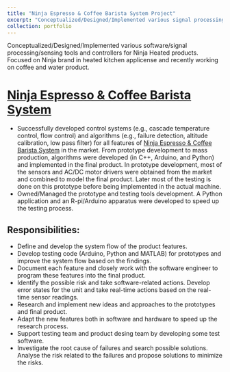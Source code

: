 ```yaml
---
title: "Ninja Espresso & Coffee Barista System Project"
excerpt: "Conceptualized/Designed/Implemented various signal processing/sensing/software tools and controllers for Ninja Heated products.<br/><img src='/images/pds.png' width='500' height='550'>"
collection: portfolio
---
```


Conceptualized/Designed/Implemented various software/signal processing/sensing tools and controllers for Ninja Heated products. Focused on Ninja brand in heated kitchen applicense and recently working on coffee and water product. 

[Ninja Espresso & Coffee Barista System](https://www.ninjakitchen.com/exclusive-offer/CFN601WBKT/ninja-espresso-coffee-barista-system/)
======

* Successfully developed control systems (e.g., cascade temperature control, flow control) and algorithms (e.g., failure detection, altitude calibration, low pass filter) for all features of [Ninja Espresso & Coffee Barista System](https://www.ninjakitchen.com/exclusive-offer/CFN601WBKT/ninja-espresso-coffee-barista-system/) in the market. From prototype development to mass production, algorithms were developed (in C++, Arduino, and Python) and implemented in the final product. In prototype development, most of the sensors and AC/DC motor drivers were obtained from the market and combined to model the final product. Later most of the testing is done on this prototype before being implemented in the actual machine.
* Owned/Managed the prototype and testing tools development. A Python application and an R-pi/Arduino apparatus were developed to speed up the testing process. 

Responsibilities:
------
* Define and develop the system flow of the product features.
* Develop testing code (Arduino, Python and MATLAB) for prototypes and improve the system flow based on the findings. 
* Document each feature and closely work with the software engineer to program these features into the final product.
* Identify the possible risk and take software-related actions. Develop error states for the unit and take real-time actions based on the real-time sensor readings.
* Research and implement new ideas and approaches to the prototypes and final product.
* Adapt the new features both in software and hardware to speed up the research process.
* Support testing team and product desing team by developing some test software.
* Investigate the root cause of failures and search possible solutions. Analyse the risk related to the failures and propose solutions to minimize the risks.


